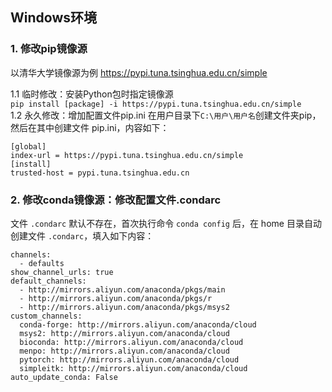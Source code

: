 ## Windows环境

### 1. 修改pip镜像源
以清华大学镜像源为例 https://pypi.tuna.tsinghua.edu.cn/simple  

1.1 临时修改：安装Python包时指定镜像源  
```pip install [package] -i https://pypi.tuna.tsinghua.edu.cn/simple```  
1.2 永久修改：增加配置文件pip.ini
在用户目录下`C:\用户\用户名`创建文件夹pip，然后在其中创建文件 pip.ini，内容如下：

```
[global]
index-url = https://pypi.tuna.tsinghua.edu.cn/simple
[install]
trusted-host = pypi.tuna.tsinghua.edu.cn
```


### 2. 修改conda镜像源：修改配置文件.condarc
文件 `.condarc` 默认不存在，首次执行命令 `conda config` 后，在 home 目录自动创建文件 `.condarc`，填入如下内容：

```
channels:
  - defaults
show_channel_urls: true
default_channels:
  - http://mirrors.aliyun.com/anaconda/pkgs/main
  - http://mirrors.aliyun.com/anaconda/pkgs/r
  - http://mirrors.aliyun.com/anaconda/pkgs/msys2
custom_channels:
  conda-forge: http://mirrors.aliyun.com/anaconda/cloud
  msys2: http://mirrors.aliyun.com/anaconda/cloud
  bioconda: http://mirrors.aliyun.com/anaconda/cloud
  menpo: http://mirrors.aliyun.com/anaconda/cloud
  pytorch: http://mirrors.aliyun.com/anaconda/cloud
  simpleitk: http://mirrors.aliyun.com/anaconda/cloud
auto_update_conda: False
```
